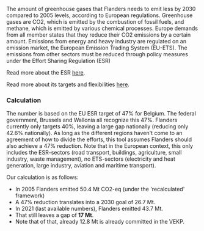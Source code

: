 The amount of greenhouse gases that Flanders needs to emit less by 2030 compared to 2005 levels, according to European regulations. Greenhouse gases are CO2, which is emitted by the combustion of fossil fuels, and methane, which is emitted by various chemical processes. Europe demands from all member states that they reduce their CO2 emissions by a certain amount. Emissions from energy and heavy industry are regulated on an emission market, the European Emission Trading System (EU-ETS). The emissions from other sectors must be reduced through policy measures under the Effort Sharing Regulation (ESR)

Read more about the ESR [here](https://ec.europa.eu/commission/presscorner/detail/en/qanda_21_3543).

Read more about its targets and flexibilities [here](https://climate.ec.europa.eu/eu-action/effort-sharing-member-states-emission-targets/effort-sharing-2021-2030-targets-and-flexibilities_en).

### Calculation

The number is based on the EU ESR target of 47% for Belgium. The federal government, Brussels and Wallonia all recognize this 47%. Flanders currently only targets 40%, leaving a large gap nationally (reducing only 42.6% nationally). As long as the different regions haven't come to an agreement of how to divide the efforts, this tool assumes Flanders should also achieve a 47% reduction. Note that in the European context, this only includes the ESR-sectors (road transport, buildings, agriculture, small industry, waste management), no ETS-sectors (electricity and heat generation, large industry, aviation and maritime transport).

Our calculation is as follows:

- In 2005 Flanders emitted 50.4 Mt CO2-eq (under the 'recalculated' framework)
- A 47% reduction translates into a 2030 goal of 26.7 Mt.
- In 2021 (last available numbers), Flanders emitted 43.7 Mt.
- That still leaves a gap of **17 Mt**.
- Note that of that, already 12.8 Mt is already committed in the VEKP.
